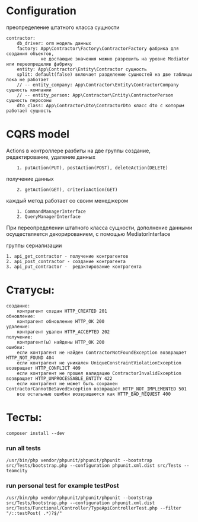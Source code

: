 # Configuration

преопределение штатного класса сущности

    contractor:
        db_driver: orm модель данных
        factory: App\Contractor\Factory\ContractorFactory фабрика для создания объектов, 
                 не достающие значения можно разрешить на уровне Mediator или переопределив фабрику 
        entity: App\Contractor\Entity\Contractor сущность
        split: default(false) включает разделение сущностей на две таблицы пока не работает
        // -- entity_company: App\Contractor\Entity\ContractorCompany сущность компании
        // -- entity_person: App\Contractor\Entity\ContractorPerson сущность перосоны
        dto_class: App\Contractor\Dto\ContractorDto класс dto с которым работает сущность 

# CQRS model

Actions в контроллере разбиты на две группы
создание, редактирование, удаление данных

        1. putAction(PUT), postAction(POST), deleteAction(DELETE)
получение данных

        2. getAction(GET), criteriaAction(GET)
    
каждый метод работает со своим менеджером

        1. CommandManagerInterface
        2. QueryManagerInterface

При переопределении штатного класса сущности, дополнение данными осуществляется декорированием, с помощью MediatorInterface


группы  сериализации
    
    1. api_get_contractor - получение контрагентов
    2. api_post_contractor - создание контрагента
    3. api_put_contractor -  редактирование контрагента

# Статусы:

    создание:
        контрагент создан HTTP_CREATED 201
    обновление:
        контрагент обновление HTTP_OK 200
    удаление:
        контрагент удален HTTP_ACCEPTED 202
    получение:
        контрагент(ы) найдены HTTP_OK 200
    ошибки:
        если контрагент не найден ContractorNotFoundException возвращает HTTP_NOT_FOUND 404
        если контрагент не уникален UniqueConstraintViolationException возвращает HTTP_CONFLICT 409
        если контрагент не прошел валидацию ContractorInvalidException возвращает HTTP_UNPROCESSABLE_ENTITY 422
        если контрагент не может быть сохранен ContractorCannotBeSavedException возвращает HTTP_NOT_IMPLEMENTED 501
        все остальные ошибки возвращаются как HTTP_BAD_REQUEST 400


# Тесты:

    composer install --dev
### run all tests
    /usr/bin/php vendor/phpunit/phpunit/phpunit --bootstrap src/Tests/bootstrap.php --configuration phpunit.xml.dist src/Tests --teamcity

### run personal test for example testPost
    /usr/bin/php vendor/phpunit/phpunit/phpunit --bootstrap src/Tests/bootstrap.php --configuration phpunit.xml.dist src/Tests/Functional/Controller/TypeApiControllerTest.php --filter "/::testPost( .*)?$/" 

